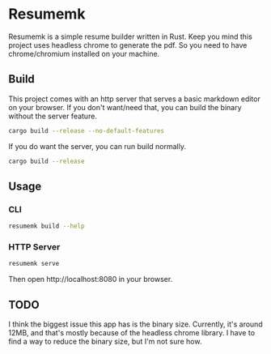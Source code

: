 # Resumemk

Resumemk is a simple resume builder written in Rust.
Keep you mind this project uses headless chrome to generate the pdf.
So you need to have chrome/chromium installed on your machine.

## Build

This project comes with an http server that serves a basic markdown editor on your browser.
If you don't want/need that, you can build the binary without the server feature.

```bash
cargo build --release --no-default-features
```

If you do want the server, you can run build normally.

```bash
cargo build --release
```

## Usage

### CLI

```bash
resumemk build --help
```

### HTTP Server

```bash
resumemk serve
```

Then open http://localhost:8080 in your browser.

## TODO

I think the biggest issue this app has is the binary size.
Currently, it's around 12MB, and that's mostly because of the headless chrome library.
I have to find a way to reduce the binary size, but I'm not sure how.
